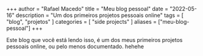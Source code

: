 +++
author = "Rafael Macedo"
title = "Meu blog pessoal"
date = "2022-05-16"
description = "Um dos primeiros projetos pessoais online"
tags = [
    "blog",
    "projetos"
]
categories = [
    "side projects"
]
aliases = ["meu-blog-pessoal"]
+++

Este blog que você está lendo isso, é um dos meus primeiros projetos pessoais online, ou pelo menos documentado. hehehe